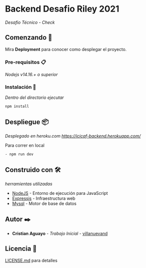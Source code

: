 # Backend Desafio Riley 2021

_Desafio Técnico - Check_

## Comenzando 🚀

Mira **Deployment** para conocer como desplegar el proyecto.


### Pre-requisitos 📋

_Nodejs v14.16.+ o superior_


### Instalación 🔧

_Dentro del directorio ejecutar_

```
npm install
```

## Despliegue 📦
_Desplegado en heroku.com_
_https://icicaf-backend.herokuapp.com/_

Para correr en local
```
- npm run dev
```

## Construido con 🛠️

_herramientas utilizadas_

* [NodeJS](https://nodejs.org/es/) - Entorno de ejecución para JavaScript 
* [Expressjs](https://expressjs.com/es/) - Infraestructura web
* [Mysql](https://www.mysql.com/) - Motor de base de datos


## Autor ✒️

* **Cristian Aguayo** - *Trabajo Inicial* - [villanuevand](https://github.com/villanuevand)

## Licencia 📄

[LICENSE.md](LICENSE.md) para detalles
